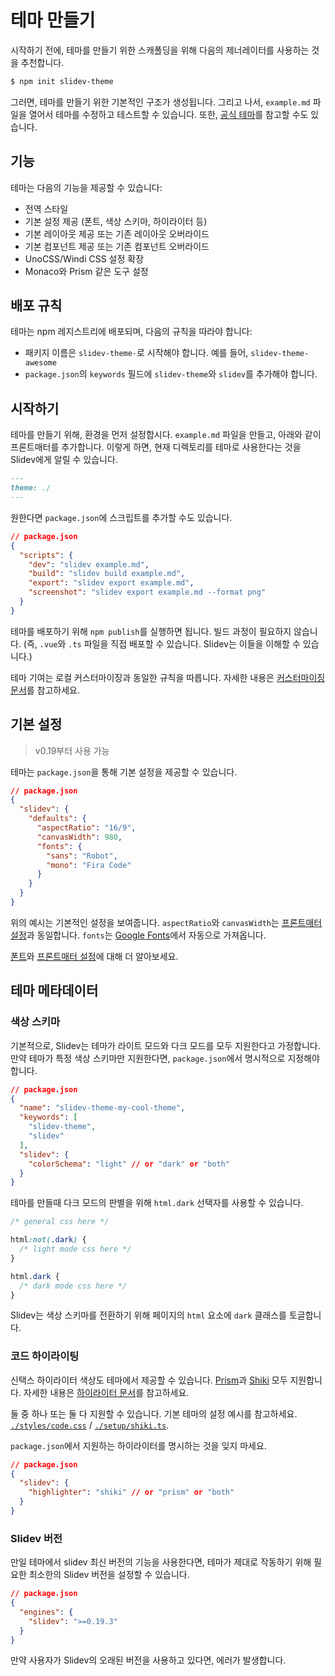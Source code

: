 # 테마 만들기

시작하기 전에, 테마를 만들기 위한 스캐폴딩을 위해 다음의 제너레이터를 사용하는 것을 추천합니다.

```bash
$ npm init slidev-theme
```

그러면, 테마를 만들기 위한 기본적인 구조가 생성됩니다. 그리고 나서, `example.md` 파일을 열어서 테마를 수정하고 테스트할 수 있습니다. 또한, [공식 테마](/themes/gallery)를 참고할 수도 있습니다.

## 기능

테마는 다음의 기능을 제공할 수 있습니다:

- 전역 스타일
- 기본 설정 제공 (폰트, 색상 스키마, 하이라이터 등)
- 기본 레이아웃 제공 또는 기존 레이아웃 오버라이드
- 기본 컴포넌트 제공 또는 기존 컴포넌트 오버라이드
- UnoCSS/Windi CSS 설정 확장
- Monaco와 Prism 같은 도구 설정

## 배포 규칙

테마는 npm 레지스트리에 배포되며, 다음의 규칙을 따라야 합니다:

- 패키지 이름은 `slidev-theme-`로 시작해야 합니다. 예를 들어, `slidev-theme-awesome`
- `package.json`의 `keywords` 필드에 `slidev-theme`와 `slidev`를 추가해야 합니다.

## 시작하기

테마를 만들기 위해, 환경을 먼저 설정합시다. `example.md` 파일을 만들고, 아래와 같이 프론트매터를 추가합니다. 이렇게 하면, 현재 디렉토리를 테마로 사용한다는 것을 Slidev에게 알릴 수 있습니다.

```md
---
theme: ./
---
```

원한다면 `package.json`에 스크립트를 추가할 수도 있습니다.

```json
// package.json
{
  "scripts": {
    "dev": "slidev example.md",
    "build": "slidev build example.md",
    "export": "slidev export example.md",
    "screenshot": "slidev export example.md --format png"
  }
}
```

테마를 배포하기 위해 `npm publish`를 실행하면 됩니다. 빌드 과정이 필요하지 않습니다. (즉, `.vue`와 `.ts` 파일을 직접 배포할 수 있습니다. Slidev는 이들을 이해할 수 있습니다.)

테마 기여는 로컬 커스터마이징과 동일한 규칙을 따릅니다. 자세한 내용은 [커스터마이징 문서](/custom/)를 참고하세요.

## 기본 설정

> v0.19부터 사용 가능

테마는 `package.json`을 통해 기본 설정을 제공할 수 있습니다.

```json
// package.json
{
  "slidev": {
    "defaults": {
      "aspectRatio": "16/9",
      "canvasWidth": 980,
      "fonts": {
        "sans": "Robot",
        "mono": "Fira Code"
      }
    }
  }
}
```

위의 예시는 기본적인 설정을 보여줍니다. `aspectRatio`와 `canvasWidth`는 [프론트매터 설정](/guide/syntax.html#frontmatter)과 동일합니다. `fonts`는 [Google Fonts](https://fonts.google.com/)에서 자동으로 가져옵니다.

[폰트](/custom/fonts)와 [프론트매터 설정](/custom/#프론트매터-설정)에 대해 더 알아보세요.

## 테마 메타데이터

### 색상 스키마

기본적으로, Slidev는 테마가 라이트 모드와 다크 모드를 모두 지원한다고 가정합니다. 만약 테마가 특정 색상 스키마만 지원한다면, `package.json`에서 명시적으로 지정해야 합니다.

```json
// package.json
{
  "name": "slidev-theme-my-cool-theme",
  "keywords": [
    "slidev-theme",
    "slidev"
  ],
  "slidev": {
    "colorSchema": "light" // or "dark" or "both"
  }
}
```

테마를 만들때 다크 모드의 판별을 위해 `html.dark` 선택자를 사용할 수 있습니다.

```css
/* general css here */

html:not(.dark) {
  /* light mode css here */
}

html.dark {
  /* dark mode css here */
}
```

Slidev는 색상 스키마를 전환하기 위해 페이지의 `html` 요소에 `dark` 클래스를 토글합니다.

### 코드 하이라이팅

신택스 하이라이터 색상도 테마에서 제공할 수 있습니다. [Prism](https://prismjs.com/)과 [Shiki](https://github.com/shikijs/shiki) 모두 지원합니다. 자세한 내용은 [하이라이터 문서](/custom/highlighters)를 참고하세요.

둘 중 하나 또는 둘 다 지원할 수 있습니다. 기본 테마의 설정 예시를 참고하세요. [`./styles/code.css`](https://github.com/slidevjs/slidev/blob/main/packages/create-theme/template/styles/code.css) / [`./setup/shiki.ts`](https://github.com/slidevjs/slidev/blob/main/packages/create-theme/template/setup/shiki.ts).

`package.json`에서 지원하는 하이라이터를 명시하는 것을 잊지 마세요.

```json
// package.json
{
  "slidev": {
    "highlighter": "shiki" // or "prism" or "both"
  }
}
```

### Slidev 버전

만일 테마에서 slidev 최신 버전의 기능을 사용한다면, 테마가 제대로 작동하기 위해 필요한 최소한의 Slidev 버전을 설정할 수 있습니다.

```json
// package.json
{
  "engines": {
    "slidev": ">=0.19.3"
  }
}
```

만약 사용자가 Slidev의 오래된 버전을 사용하고 있다면, 에러가 발생합니다.
